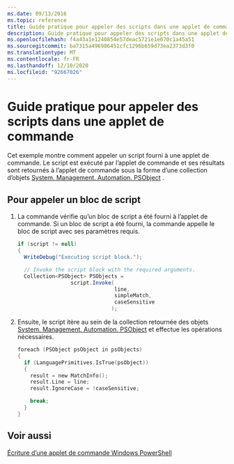 ```yaml
---
ms.date: 09/13/2016
ms.topic: reference
title: Guide pratique pour appeler des scripts dans une applet de commande
description: Guide pratique pour appeler des scripts dans une applet de commande
ms.openlocfilehash: f4a43a1e1240854e57deac5721e1e070c1a45a51
ms.sourcegitcommit: ba7315a496986451cfc1296b659d73ea2373d3f0
ms.translationtype: MT
ms.contentlocale: fr-FR
ms.lasthandoff: 12/10/2020
ms.locfileid: "92667026"
---
```

# <a name="how-to-invoke-scripts-within-a-cmdlet"></a>Guide pratique pour appeler des scripts dans une applet de commande

Cet exemple montre comment appeler un script fourni à une applet de commande. Le script est exécuté par l’applet de commande et ses résultats sont retournés à l’applet de commande sous la forme d’une collection d’objets [System. Management. Automation. PSObject](/dotnet/api/System.Management.Automation.PSObject) .

## <a name="to-invoke-a-script-block"></a>Pour appeler un bloc de script

1. La commande vérifie qu’un bloc de script a été fourni à l’applet de commande. Si un bloc de script a été fourni, la commande appelle le bloc de script avec ses paramètres requis.

    ```csharp
    if (script != null)
    {
      WriteDebug("Executing script block.");

      // Invoke the script block with the required arguments.
      Collection<PSObject> PSObjects =
                     script.Invoke(
                                   line,
                                   simpleMatch,
                                   caseSensitive
                                  );
    ```

2. Ensuite, le script itère au sein de la collection retournée des objets [System. Management. Automation. PSObject](/dotnet/api/System.Management.Automation.PSObject) et effectue les opérations nécessaires.

    ```c
    foreach (PSObject psObject in psObjects)
    {
      if (LanguagePrimitives.IsTrue(psObject))
      {
        result = new MatchInfo();
        result.Line = line;
        result.IgnoreCase = !caseSensitive;

        break;
      }
    }

    ```

## <a name="see-also"></a>Voir aussi

[Écriture d’une applet de commande Windows PowerShell](./writing-a-windows-powershell-cmdlet.md)
